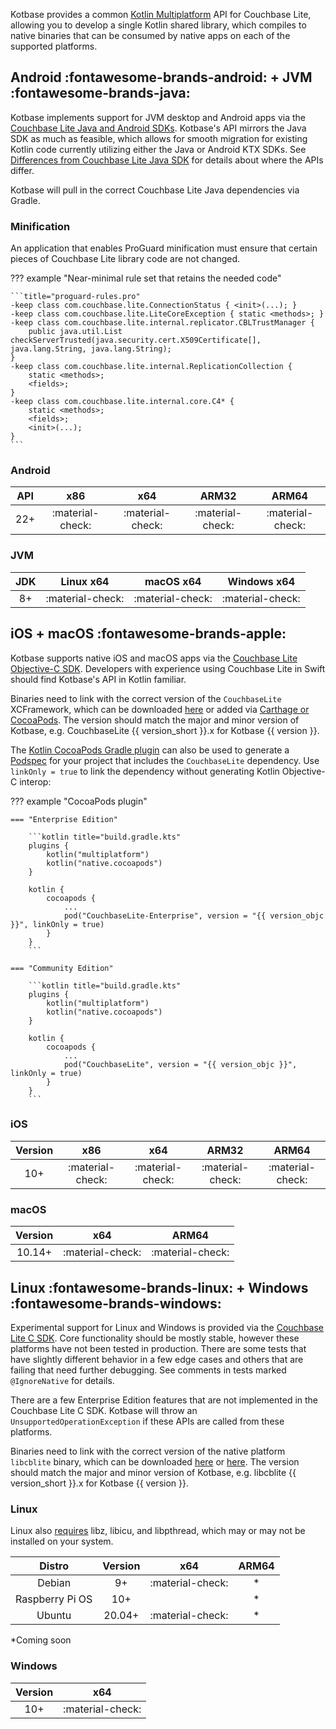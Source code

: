 Kotbase provides a common [Kotlin Multiplatform](https://kotlinlang.org/lp/multiplatform/) API for Couchbase Lite,
allowing you to develop a single Kotlin shared library, which compiles to native binaries that can be consumed by native
apps on each of the supported platforms.

## Android :fontawesome-brands-android: + JVM :fontawesome-brands-java:

Kotbase implements support for JVM desktop and Android apps via the [Couchbase Lite Java and Android SDKs](
https://github.com/couchbase/couchbase-lite-java-ce-root). Kotbase's API mirrors the Java SDK as much as feasible, which
allows for smooth migration for existing Kotlin code currently utilizing either the Java or Android KTX SDKs.
See [Differences from Couchbase Lite Java SDK](differences.md) for details about where the APIs differ.

Kotbase will pull in the correct Couchbase Lite Java dependencies via Gradle.

### Minification

An application that enables ProGuard minification must ensure that certain pieces of Couchbase Lite library code are not changed.

??? example "Near-minimal rule set that retains the needed code"

    ```title="proguard-rules.pro"
    -keep class com.couchbase.lite.ConnectionStatus { <init>(...); }
    -keep class com.couchbase.lite.LiteCoreException { static <methods>; }
    -keep class com.couchbase.lite.internal.replicator.CBLTrustManager {
        public java.util.List checkServerTrusted(java.security.cert.X509Certificate[], java.lang.String, java.lang.String);
    }
    -keep class com.couchbase.lite.internal.ReplicationCollection {
        static <methods>;
        <fields>;
    }
    -keep class com.couchbase.lite.internal.core.C4* {
        static <methods>;
        <fields>;
        <init>(...);
    }
    ```

### Android

| API |       x86        |       x64        |      ARM32       |      ARM64       |
|:---:|:----------------:|:----------------:|:----------------:|:----------------:|
| 22+ | :material-check: | :material-check: | :material-check: | :material-check: |

### JVM

| JDK |    Linux x64     |    macOS x64     |   Windows x64    |
|:---:|:----------------:|:----------------:|:----------------:|
| 8+  | :material-check: | :material-check: | :material-check: |

## iOS + macOS :fontawesome-brands-apple:

Kotbase supports native iOS and macOS apps via the [Couchbase Lite Objective-C SDK](
https://github.com/couchbase/couchbase-lite-ios). Developers with experience using Couchbase Lite in Swift should find
Kotbase's API in Kotlin familiar.

Binaries need to link with the correct version of the `CouchbaseLite` XCFramework, which can be downloaded [here](
https://www.couchbase.com/downloads/?family=couchbase-lite) or added via [Carthage or CocoaPods](
https://docs.couchbase.com/couchbase-lite/current/objc/gs-install.html#lbl-install-tabs). The version should match the
major and minor version of Kotbase, e.g. CouchbaseLite {{ version_short }}.x for Kotbase {{ version }}.

The [Kotlin CocoaPods Gradle plugin](https://kotlinlang.org/docs/native-cocoapods.html) can also be used to generate a
[Podspec](https://guides.cocoapods.org/syntax/podspec.html) for your project that includes the `CouchbaseLite`
dependency. Use `linkOnly = true` to link the dependency without generating Kotlin Objective-C interop:

??? example "CocoaPods plugin"

    === "Enterprise Edition"
    
        ```kotlin title="build.gradle.kts"
        plugins {
            kotlin("multiplatform")
            kotlin("native.cocoapods")
        }
        
        kotlin {
            cocoapods {
                ...
                pod("CouchbaseLite-Enterprise", version = "{{ version_objc }}", linkOnly = true)
            }
        }
        ```

    === "Community Edition"

        ```kotlin title="build.gradle.kts"
        plugins {
            kotlin("multiplatform")
            kotlin("native.cocoapods")
        }

        kotlin {
            cocoapods {
                ...
                pod("CouchbaseLite", version = "{{ version_objc }}", linkOnly = true)
            }
        }
        ```

### iOS

| Version |       x86        |       x64        |      ARM32       |      ARM64       |
|:-------:|:----------------:|:----------------:|:----------------:|:----------------:|
|   10+   | :material-check: | :material-check: | :material-check: | :material-check: |

### macOS

| Version |       x64        |      ARM64       |
|:-------:|:----------------:|:----------------:|
| 10.14+  | :material-check: | :material-check: |

## Linux :fontawesome-brands-linux: + Windows :fontawesome-brands-windows:

Experimental support for Linux and Windows is provided via the [Couchbase Lite C SDK](
https://github.com/couchbase/couchbase-lite-C). Core functionality should be mostly stable, however these platforms have
not been tested in production. There are some tests that have slightly different behavior in a few edge cases and others
that are failing that need further debugging. See comments in tests marked `@IgnoreNative` for details.

There are a few Enterprise Edition features that are not implemented in the Couchbase Lite C SDK. Kotbase will
throw an `UnsupportedOperationException` if these APIs are called from these platforms.

Binaries need to link with the correct version of the native platform `libcblite` binary, which can be downloaded
[here](https://docs.couchbase.com/couchbase-lite/current/c/gs-downloads.html) or [here](
https://www.couchbase.com/downloads/?family=couchbase-lite). The version should match the major and minor version of
Kotbase, e.g. libcblite {{ version_short }}.x for Kotbase {{ version }}.

### Linux

Linux also [requires](https://github.com/couchbase/couchbase-lite-core#linux) libz, libicu, and libpthread, which may or
may not be installed on your system.

|     Distro      | Version |       x64        | ARM64 |
|:---------------:|:-------:|:----------------:|:-----:|
|     Debian      |   9+    | :material-check: |   *   |
| Raspberry Pi OS |   10+   |                  |   *   |
|     Ubuntu      | 20.04+  | :material-check: |   *   |

*Coming soon

### Windows

| Version |       x64        |
|:-------:|:----------------:|
|   10+   | :material-check: |
